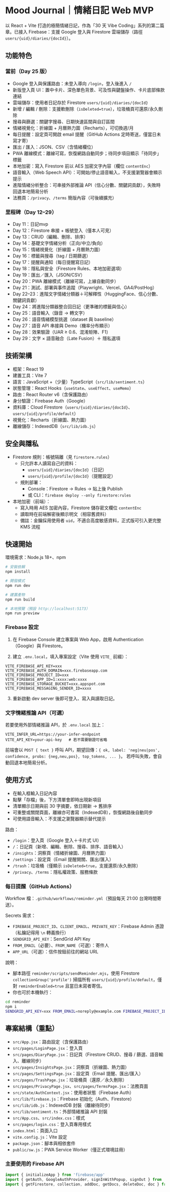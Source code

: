# Mood Journal｜情緒日記 Web MVP

以 React + Vite 打造的極簡情緒日記，作為「30 天 Vibe Coding」系列的第二篇章。已接入 Firebase：支援 Google 登入與 Firestore 雲端儲存（路徑 `users/{uid}/diaries/{docId}`）。

## 功能特色

### 當前（Day 25 版）

- Google 登入與保護路由：未登入導向 `/login`，登入後進入 `/`
- 新版登入頁 UI：置中卡片、深色單色背景、可及性與鍵盤操作、卡片底部條款連結
- 雲端儲存：使用者日記存於 Firestore `users/{uid}/diaries/{docId}`
- 新增 / 編輯 / 刪除：支援軟刪除（`isDeleted=true`），垃圾桶頁可還原/永久刪除
- 搜尋與篩選：關鍵字搜尋、日期快速區間與自訂區間
- 情緒視覺化：折線圖 + 月曆熱力圖（Recharts），可切換週/月
- 每日提醒：設定頁可開啟 email 提醒（GitHub Actions 定時寄送，僅當日未寫才寄）
- 匯出 / 匯入：JSON、CSV（含情緒欄位）
- PWA 離線模式：離線可寫，恢復網路自動同步；待同步項目顯示「待同步」標籤
- 本地加密：寫入 Firestore 前以 AES 加密文字內容（欄位 `contentEnc`）
- 語音輸入（Web Speech API）：可開始/停止語音輸入，不支援瀏覽器會顯示提示
- 進階情緒分析整合：可串接外部推論 API（信心分數、關鍵詞貢獻），失敗時回退本地簡易分析
- 法務頁：`/privacy`、`/terms` 簡版內容（可後續擴充）

### 里程碑（Day 12–29）

- Day 11：日記mvp
- Day 12：Firestore 串接 + 帳號登入（僅本人可見）
- Day 13：CRUD（編輯、刪除、排序）
- Day 14：基礎文字情緒分析（正向/中立/負向）
- Day 15：情緒視覺化（折線圖 + 月曆熱力圖）
- Day 16：標籤與搜尋（tag / 日期篩選）
- Day 17：提醒與通知（每日提醒寫日記）
- Day 18：隱私與安全（Firestore Rules、本地加密選項）
- Day 19：匯出／匯入（JSON/CSV）
- Day 20：PWA 離線模式（離線可寫，上線自動同步）
- Day 21：測試、部署與事件追蹤（Playwright、Vercel、GA4/PostHog）
- Day 22–23：進階文字情緒分類器＋可解釋性（HuggingFace、信心分數、關鍵詞貢獻）
- Day 24：將進階分類器整合回日記（更準確的標籤與信心）
- Day 25：語音輸入（錄音 → 轉文字）
- Day 26：語音情緒模型挑選（dataset 與 baseline）
- Day 27：語音 API 串接與 Demo（機率分布顯示）
- Day 28：效果驗證（UAR ≥ 0.6、混淆矩陣、F1）
- Day 29：文字 × 語音融合（Late Fusion）＋ 隱私選項

## 技術架構

- 框架：React 19
- 建置工具：Vite 7
- 語言：JavaScript +（少量）TypeScript（`src/lib/sentiment.ts`）
- 狀態管理：React Hooks（`useState`、`useEffect`、`useMemo`）
- 路由：React Router v6（含保護路由）
- 身分驗證：Firebase Auth（Google）
- 資料庫：Cloud Firestore（`users/{uid}/diaries/{docId}`、`users/{uid}/profile/default`）
- 視覺化：Recharts（折線圖、熱力圖）
- 離線儲存：IndexedDB（`src/lib/idb.js`）

## 安全與隱私

- Firestore 規則：帳號隔離（見 `firestore.rules`）
  - 只允許本人讀寫自己的資料：
    - `users/{uid}/diaries/{docId}`（日記）
    - `users/{uid}/profile/{docId}`（提醒設定）
  - 規則部署：
    - Console：Firestore → Rules → 貼上後 Publish
    - 或 CLI：`firebase deploy --only firestore:rules`
- 本地加密（前端）：
  - 寫入時用 AES 加密內容，Firestore 儲存密文欄位 `contentEnc`
  - 讀取時在前端解密後顯示明文（相容舊資料）
  - 備註：金鑰採用使用者 `uid`，不適合高度敏感資料，正式版可引入更完整 KMS 流程

## 快速開始

環境需求：Node.js 18+、npm

```bash
# 安裝依賴
npm install

# 開發模式
npm run dev

# 建置產物
npm run build

# 本地預覽（預設 http://localhost:5173）
npm run preview
```

### Firebase 設定

1) 在 Firebase Console 建立專案與 Web App，啟用 Authentication（Google）與 Firestore。

2) 建立 `.env.local`，填入專案設定（Vite 使用 `VITE_` 前綴）：

```
VITE_FIREBASE_API_KEY=xxx
VITE_FIREBASE_AUTH_DOMAIN=xxx.firebaseapp.com
VITE_FIREBASE_PROJECT_ID=xxx
VITE_FIREBASE_APP_ID=1:xxxx:web:xxxx
VITE_FIREBASE_STORAGE_BUCKET=xxx.appspot.com
VITE_FIREBASE_MESSAGING_SENDER_ID=xxxx
```

3) 重新啟動 dev server 後即可登入、寫入與讀取日記。

### 文字情緒推論 API（可選）

若要使用外部情緒推論 API，於 `.env.local` 加上：

```
VITE_INFER_URL=https://your-infer-endpoint
VITE_API_KEY=your-api-key   # 若不需要驗證可省略
```

前端會以 `POST { text }` 呼叫 API，期望回傳：`{ ok, label: 'neg|neu|pos', confidence, probs: {neg,neu,pos}, top_tokens, ... }`。
若呼叫失敗，會自動回退本地簡易分析。

## 使用方式

- 在輸入框輸入日記內容
- 點擊「存檔」後，下方清單會即時出現新項目
- 清單顯示日期與前 30 字摘要，依日期新 → 舊排序
- 可重整或關閉頁面，離線亦可書寫（IndexedDB），恢復網路後自動同步
- 可使用語音輸入：不支援之瀏覽器顯示替代提示

路由：
- `/login`：登入頁（Google 登入＋卡片式 UI）
- `/`：日記頁（新增、編輯、刪除、搜尋、排序、語音輸入）
- `/insights`：洞察頁（情緒折線圖、月曆熱力圖）
- `/settings`：設定頁（Email 提醒開關、匯出/匯入）
- `/trash`：垃圾桶（僅顯示 `isDeleted=true`，支援還原/永久刪除）
- `/privacy`、`/terms`：隱私權政策、服務條款

### 每日提醒（GitHub Actions）

Workflow 檔：`.github/workflows/reminder.yml`（預設每天 21:00 台灣時間寄送）。

Secrets 需求：

- `FIREBASE_PROJECT_ID`、`CLIENT_EMAIL`、`PRIVATE_KEY`：Firebase Admin 憑證（私鑰記得用 `\n` 轉義換行）
- `SENDGRID_API_KEY`：SendGrid API Key
- `FROM_EMAIL`（必要）、`FROM_NAME`（可選）：寄件人
- `APP_URL`（可選）：信件按鈕前往的網站 URL

說明：

- 腳本路徑 `reminder/scripts/sendReminder.mjs`，使用 Firestore `collectionGroup('profile')` 掃描所有 `users/{uid}/profile/default`，僅對 `reminderEnabled=true` 且當日未寫者寄信。
- 你也可於本機執行：

```bash
cd reminder
npm i
SENDGRID_API_KEY=xxx FROM_EMAIL=noreply@example.com FIREBASE_PROJECT_ID=... CLIENT_EMAIL=... PRIVATE_KEY="-----BEGIN PRIVATE KEY-----\n...\n-----END PRIVATE KEY-----\n" node scripts/sendReminder.mjs
```

## 專案結構（重點）

- `src/App.jsx`：路由設定（含保護路由）
- `src/pages/LoginPage.jsx`：登入頁
- `src/pages/DiaryPage.jsx`：日記頁（Firestore CRUD、搜尋 / 篩選、語音輸入、離線同步）
- `src/pages/InsightsPage.jsx`：洞察頁（折線圖、熱力圖）
- `src/pages/SettingsPage.jsx`：設定頁（Email 提醒、匯出/匯入）
- `src/pages/TrashPage.jsx`：垃圾桶頁（還原／永久刪除）
- `src/pages/PrivacyPage.jsx`、`src/pages/TermsPage.jsx`：法務頁面
- `src/state/AuthContext.jsx`：使用者狀態（Firebase Auth）
- `src/lib/firebase.js`：Firebase 初始化（Auth、Firestore）
- `src/lib/idb.js`：IndexedDB 封裝（離線待同步）
- `src/lib/sentiment.ts`：外部情緒推論 API 封裝
- `src/App.css`、`src/index.css`：樣式
- `src/pages/login.css`：登入頁專用樣式
- `index.html`：頁面入口
- `vite.config.js`：Vite 設定
- `package.json`：腳本與相依套件
- `public/sw.js`：PWA Service Worker（僅正式環境註冊）

### 主要使用的 Firebase API

```js
import { initializeApp } from 'firebase/app'
import { getAuth, GoogleAuthProvider, signInWithPopup, signOut } from 'firebase/auth'
import { getFirestore, collection, addDoc, getDocs, deleteDoc, doc } from 'firebase/firestore'
```
